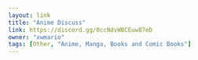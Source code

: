 ```yaml
---
layout: link
title: "Anime Discuss"
link: https://discord.gg/0ccNdvWBCEuw87eD
owner: "xwmario"
tags: [Other, "Anime, Manga, Books and Comic Books"]
---
```

